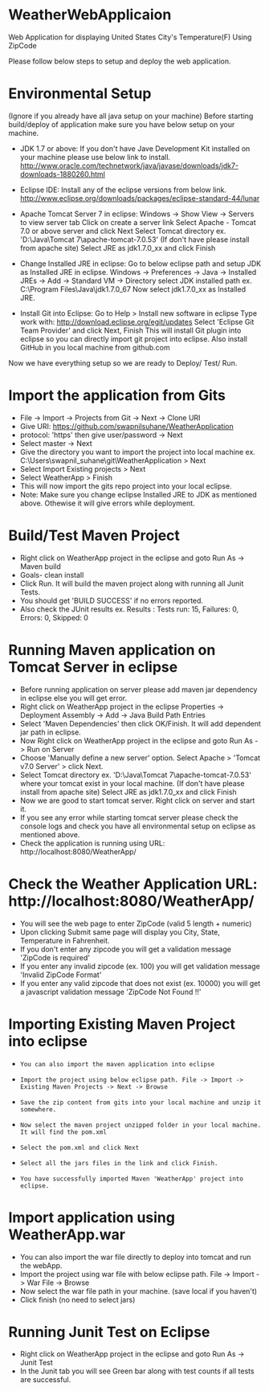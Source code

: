 WeatherWebApplicaion
====================


Web Application for displaying United States City's Temperature(F) Using ZipCode

Please follow below steps to setup and deploy the web application.

# Environmental Setup
   (Ignore if you already have all java setup on your machine)
   Before starting build/deploy of application make sure you have below setup on your machine.

-   JDK 1.7 or above: 
    If you don't have Jave Development Kit installed on your machine please use below link to install. 
    http://www.oracle.com/technetwork/java/javase/downloads/jdk7-downloads-1880260.html

-   Eclipse IDE:
    Install any of the eclipse versions from below link.
    http://www.eclipse.org/downloads/packages/eclipse-standard-44/lunar

-   Apache Tomcat Server 7 in eclipse:
    Windows -> Show View -> Servers to view server tab
    Click on create a server link
    Select Apache - Tomcat 7.0 or above server and click Next
    Select Tomcat directory ex. 'D:\Java\Tomcat 7\apache-tomcat-7.0.53' (If don't have please install from apache site)
    Select JRE as jdk1.7.0_xx and click Finish

-   Change Installed JRE in eclipse:
    Go to below eclipse path and setup JDK as Installed JRE in eclipse.
    Windows -> Preferences -> Java -> Installed JREs -> Add -> Standard VM -> Directory
    select JDK installed path ex. C:\Program Files\Java\jdk1.7.0_67
    Now select jdk1.7.0_xx as Installed JRE.
    
-   Install Git into Eclipse:
    Go to Help > Install new software in eclipse
    Type work with: http://download.eclipse.org/egit/updates 
    Select 'Eclipse Git Team Provider' and click Next, Finish
    This will install Git plugin into eclipse so you can directly import git project into eclipse.
    Also install GitHub in you local machine from github.com



Now we have everything setup so we are ready to Deploy/ Test/ Run.

# Import the application from Gits
-   File -> Import -> Projects from Git -> Next -> Clone URI
-   Give URI: https://github.com/swapnilsuhane/WeatherApplication
-   protocol: 'https' then give user/password -> Next
-   Select master -> Next
-   Give the directory you want to import the project into local machine ex. C:\Users\swapnil_suhane\git\WeatherApplication > Next
-   Select Import Existing projects > Next
-   Select WeatherApp > Finish
-   This will now import the gits repo project into your local eclipse.
-   Note: Make sure you change eclipse Installed JRE to JDK as mentioned above. Othewise it will give errors while deployment.

# Build/Test Maven Project
-   Right click on WeatherApp project in the eclipse and goto Run As -> Maven build
-   Goals- clean install
-   Click Run. It will build the maven project along with running all Junit Tests.
-   You should get 'BUILD SUCCESS' if no errors reported.
-   Also check the JUnit results ex.
Results :
Tests run: 15, Failures: 0, Errors: 0, Skipped: 0

# Running Maven application on Tomcat Server in eclipse
-   Before running application on server please add maven jar dependency in eclipse else you will get error.
-   Right click on WeatherApp project in the eclipse Properties -> Deployment Assembly -> Add -> Java Build Path Entries
-   Select 'Maven Dependencies' then click OK/Finish. It will add dependent jar path in eclipse. 
-   Now Right click on WeatherApp project in the eclipse and goto Run As -> Run on Server
-   Choose 'Manually define a new server' option. Select Apache > 'Tomcat v7.0  Server' > click Next.
-    Select Tomcat directory ex. 'D:\Java\Tomcat 7\apache-tomcat-7.0.53' where your tomcat exist in your local machine. (If don't have please install from apache site)
    Select JRE as jdk1.7.0_xx and click Finish
-   Now we are good to start tomcat server. Right click on server and start it.
-   If you see any error while starting tomcat server please check the console logs and check you have all environmental setup on eclipse as mentioned above. 
-   Check the application is running using URL: http://localhost:8080/WeatherApp/


# Check the Weather Application URL: http://localhost:8080/WeatherApp/
-    You will see the web page to enter ZipCode (valid 5 length + numeric)
-    Upon clicking Submit same page will display you City, State, Temperature in Fahrenheit.
-    If you don't enter any zipcode you will get a validation message 'ZipCode is required'
-    If you enter any invalid zipcode (ex. 100) you will get validation message 'Invalid ZipCode Format'
-    If you enter any valid zipcode that does not exist (ex. 10000) you will get a javascript validation message 'ZipCode Not Found !!'

#  Importing Existing Maven Project into eclipse
-     You can also import the maven application into eclipse
-     Import the project using below eclipse path. File -> Import -> Existing Maven Projects -> Next -> Browse
-     Save the zip content from gits into your local machine and unzip it somewhere. 
-     Now select the maven project unzipped folder in your local machine. It will find the pom.xml
-     Select the pom.xml and click Next
-     Select all the jars files in the link and click Finish.
-     You have successfully imported Maven 'WeatherApp' project into eclipse.

# Import application using WeatherApp.war
-   You can also import the war file directly to deploy into tomcat and run the webApp.
-   Import the project using war file with below eclipse path.
    File -> Import -> War File -> Browse
-   Now select the war file path in your machine. (save local if you haven't)
-   Click finish (no need to select jars)


# Running Junit Test on Eclipse
-   Right click on WeatherApp project in the eclipse and goto Run As -> Junit Test
-   In the Junit tab you will see Green bar along with test counts if all tests are successful.
